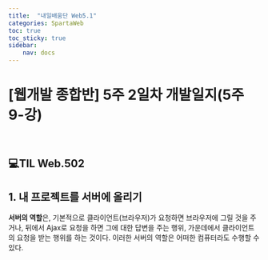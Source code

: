 ```yaml
---
title:  "내일배움단 Web5.1"
categories: SpartaWeb
toc: true
toc_sticky: true
sidebar:
    nav: docs
---
```


# [웹개발 종합반] 5주 2일차 개발일지(5주 9-강)

<br>

## 💻TIL Web.502

## 1. 내 프로젝트를 서버에 올리기

**서버의 역할**은, 기본적으로 클라이언트(브라우저)가 요청하면 브라우저에 그릴 것을 주거나, 뒤에서 Ajax로 요청을 하면 그에 대한 답변을 주는 행위, 가운데에서 클라이언트의 요청을 받는 행위를 하는 것이다. 이러한 서버의 역할은 어떠한 컴퓨터라도 수행할 수 있다. 